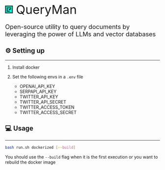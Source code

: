 <p  style="display: flex;align-items: center;">
   <img src="static/logo.png" width="5%" alt="SuperAGI logo" />
   <span style="font-size: 40px; padding-left: 10px;">QueryMan</span>
</p>

<p style="font-size: 20px">Open-source utility to query documents by leveraging the power of LLMs and vector databases</p>

## ⚙️ Setting up
---

1. Install docker
2. Set the following envs in a `.env` file

   - OPENAI_API_KEY
   - SERPAPI_API_KEY
   - TWITTER_API_KEY
   - TWITTER_API_SECRET
   - TWITTER_ACCESS_TOKEN
   - TWITTER_ACCESS_SECRET

## 💻 Usage
---

```bash
bash run.sh dockerized [--build]
```

You should use the `--build` flag when it is the first execution or you want to rebuild the docker image
